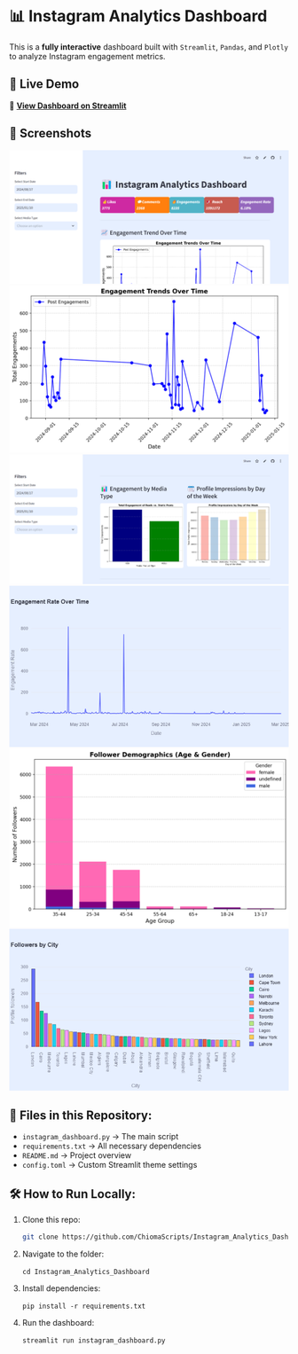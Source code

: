# 📊 Instagram Analytics Dashboard

This is a **fully interactive** dashboard built with `Streamlit`, `Pandas`, and `Plotly` to analyze Instagram engagement metrics.

## 🚀 Live Demo
🔗 **[View Dashboard on Streamlit](https://instagramanalyticsdashboard-zzvx5s63mgq9mginug2z77.streamlit.app/)**

## 📸 Screenshots
![Dashboard Overview](dashboard_snapshot1.png)
![Dashboard Overview](dashboard_snapshot2.png)
![Dashboard Overview](dashboard_snapshot3.png)
![Dashboard Overview](dashboard_snapshot4.png)
![Dashboard Overview](dashboard_snapshot5.png)
![Dashboard Overview](dashboard_snapshot6.png)

## 📂 Files in this Repository:
- `instagram_dashboard.py` → The main script
- `requirements.txt` → All necessary dependencies
- `README.md` → Project overview
- `config.toml` → Custom Streamlit theme settings

## 🛠️ How to Run Locally:
1. Clone this repo:  
   ```bash
   git clone https://github.com/ChiomaScripts/Instagram_Analytics_Dashboard.git

2. Navigate to the folder:

   ```cd Instagram_Analytics_Dashboard```

3. Install dependencies:

    ```pip install -r requirements.txt```

4. Run the dashboard:

    ```streamlit run instagram_dashboard.py```